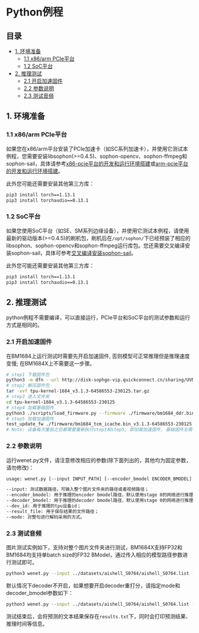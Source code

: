 # Python例程

## 目录

* [1. 环境准备](#1-环境准备)
    * [1.1 x86/arm PCIe平台](#11-x86arm-pcie平台)
    * [1.2 SoC平台](#12-soc平台)
* [2. 推理测试](#2-推理测试)
    * [2.1 开启加速固件](#21-开启加速固件)
    * [2.2 参数说明](#22-参数说明)
    * [2.3 测试音频](#23-测试音频)

## 1. 环境准备
### 1.1 x86/arm PCIe平台

如果您在x86/arm平台安装了PCIe加速卡（如SC系列加速卡），并使用它测试本例程，您需要安装libsophon(>=0.4.5)、sophon-opencv、sophon-ffmpeg和sophon-sail，具体请参考[x86-pcie平台的开发和运行环境搭建](../../../docs/Environment_Install_Guide.md#3-x86-pcie平台的开发和运行环境搭建)或[arm-pcie平台的开发和运行环境搭建](../../../docs/Environment_Install_Guide.md#5-arm-pcie平台的开发和运行环境搭建)。

此外您可能还需要安装其他第三方库：
```bash
pip3 install torch==1.13.1
pip3 install torchaudio==0.13.1
```

### 1.2 SoC平台

如果您使用SoC平台（如SE、SM系列边缘设备），并使用它测试本例程，请使用最新的驱动版本(>=0.4.5)的刷机包，刷机后在`/opt/sophon/`下已经预装了相应的libsophon、sophon-opencv和sophon-ffmpeg运行库包。您还需要交叉编译安装sophon-sail，具体可参考[交叉编译安装sophon-sail](../../../docs/Environment_Install_Guide.md#42-交叉编译安装sophon-sail)。

此外您可能还需要安装其他第三方库：
```bash
pip3 install torch==1.13.1
pip3 install torchaudio==0.13.1
```

## 2. 推理测试
python例程不需要编译，可以直接运行，PCIe平台和SoC平台的测试参数和运行方式是相同的。
### 2.1 开启加速固件
在BM1684上运行测试时需要先开启加速固件, 否则模型可正常推理但是推理速度变慢; 在BM1684X上不需要这一步骤。
```bash
# step1 下载固件包
python3 -m dfn --url http://disk-sophgo-vip.quickconnect.cn/sharing/UVNz2Xi83
# step2 解压固件包
tar -xvf tpu-kernel-1684_v3.1.3-64586553-230125.tar.gz
# step3 进入文件夹
cd tpu-kernel-1684_v3.1.3-64586553-230125
# step4 加载基础固件
python3 ./scripts/load_firmware.py --firmware ./firmware/bm1684_ddr.bin_v3.1.3-64586553-230125 --firmware_tcm ./firmware/bm1684_tcm.bin_v3.1.3-64586553-230125
# step5 加载加速固件
test_update_fw ./firmware/bm1684_tcm_icache.bin_v3.1.3-64586553-230125 ./firmware/bm1684_ddr_icache.bin_v3.1.3-64586553-230125 0
# Note: 设备每次重启之后都需要重新执行step3和step5, 即加载加速固件, 基础固件无需每次重启加载
```
### 2.2 参数说明
运行wenet.py文件，请注意修改相应的参数(除下面列出的，其他均为固定参数，请勿修改)：
```bash
usage: wenet.py [--input INPUT_PATH] [--encoder_bmodel ENCODER_BMODEL] [--decoder_bmodel DECODER_BMODEL][--dev_id DEV_ID] [--result_file RESULT_FILE_PATH] [--mode MODE]

--input: 测试数据路径，可输入整个图片文件夹的路径或者视频路径；
--encoder_bmodel: 用于推理的encoder bmodel路径，默认使用stage 0的网络进行推理；
--decoder_bmodel: 用于推理的decoder bmodel路径，默认使用stage 0的网络进行推理；
--dev_id: 用于推理的tpu设备id；
--result_file: 用于保存结果的文件路径；
--mode: 对整句进行解码采用的方式。
```
### 2.3 测试音频
图片测试实例如下，支持对整个图片文件夹进行测试，BM1684X支持FP32和BM1684均支持单batch size的FP32 BModel，通过传入相应的模型路径参数进行测试即可。
```bash
python3 wenet.py --input ../datasets/aishell_S0764/aishell_S0764.list --encoder_bmodel ../models/BM1684/wenet_encoder_fp32.bmodel --dev_id 0 --result_file ./result.txt --mode ctc_prefix_beam_search
```
默认情况下decoder不开启，如果想要开启decoder重打分，请指定mode和decoder_bmodel参数如下：
```bash
python3 wenet.py --input ../datasets/aishell_S0764/aishell_S0764.list --encoder_bmodel ../models/BM1684/wenet_encoder_fp32.bmodel --decoder_bmodel ../models/BM1684/wenet_decoder_fp32.bmodel --dev_id 0 --result_file ./result.txt --mode attention_rescoring
```
测试结束后，会将预测的文本结果保存在`results.txt`下，同时会打印预测结果、推理时间等信息。
